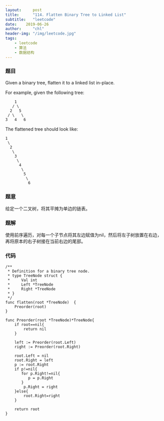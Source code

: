 ```yaml
---
layout:     post
title:      "114. Flatten Binary Tree to Linked List"
subtitle:   "leetcode"
date:    2019-06-26
author:     "chl"
header-img: "/img/leetcode.jpg"
tags:
    - leetcode
    - 算法
    - 数据结构
--- 
```


### 题目
Given a binary tree, flatten it to a linked list in-place.

For example, given the following tree:

```
    1
   / \
  2   5
 / \   \
3   4   6
```
The flattened tree should look like:
```
1
 \
  2
   \
    3
     \
      4
       \
        5
         \
          6
```

### 题意
给定一个二叉树，将其平摊为单边的链表。

### 题解
使用前序遍历，对每一个子节点将其左边赋值为nil，然后将左子树放置在右边，再将原本的右子树接在当前右边的尾部。

### 代码

```
/**
 * Definition for a binary tree node.
 * type TreeNode struct {
 *     Val int
 *     Left *TreeNode
 *     Right *TreeNode
 * }
 */
func flatten(root *TreeNode)  {
    Preorder(root)
}

func Preorder(root *TreeNode)*TreeNode{
    if root==nil{
        return nil
    }
    
    left := Preorder(root.Left)
    right := Preorder(root.Right)
    
    root.Left = nil
    root.Right = left
    p := root.Right
    if p!=nil{
       for p.Right!=nil{
          p = p.Right
       }
        p.Right = right 
    }else{
        root.Right=right
    }

    return root
}
```
